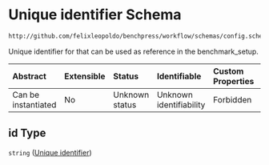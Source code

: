 # Unique identifier Schema

```txt
http://github.com/felixleopoldo/benchpress/workflow/schemas/config.schema.json#/definitions/rblip/properties/id
```

Unique identifier for that can be used as reference in the benchmark_setup.

| Abstract            | Extensible | Status         | Identifiable            | Custom Properties | Additional Properties | Access Restrictions | Defined In                                                       |
| :------------------ | :--------- | :------------- | :---------------------- | :---------------- | :-------------------- | :------------------ | :--------------------------------------------------------------- |
| Can be instantiated | No         | Unknown status | Unknown identifiability | Forbidden         | Allowed               | none                | [config.schema.json*](config.schema.json "open original schema") |

## id Type

`string` ([Unique identifier](config-definitions-blip-object-properties-unique-identifier.md))
